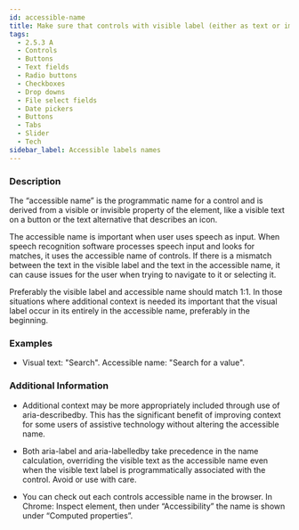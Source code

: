```yaml
---
id: accessible-name
title: Make sure that controls with visible label (either as text or image) has a matching “accessible name” (2.5.3 A)
tags:
  - 2.5.3 A
  - Controls
  - Buttons
  - Text fields
  - Radio buttons
  - Checkboxes
  - Drop downs
  - File select fields
  - Date pickers
  - Buttons
  - Tabs
  - Slider
  - Tech
sidebar_label: Accessible labels names
---
```


### Description

The “accessible name” is the programmatic name for a control and is derived from a visible or invisible property of the element, like a visible text on a button or the text alternative that describes an icon. 

The accessible name is important when user uses speech as input. When speech recognition software processes speech input and looks for matches, it uses the accessible name of controls. If there is a mismatch between the text in the visible label and the text in the accessible name, it can cause issues for the user when trying to navigate to it or selecting it.

Preferably the visible label and accessible name should match 1:1. In those situations where additional context is needed its important that the visual label occur in its entirely in the accessible name, preferably in the beginning. 

### Examples

- Visual text: "Search". Accessible name: "Search for a value". 

### Additional Information

- Additional context may be more appropriately included through use of aria-describedby. This has the significant benefit of improving context for some users of assistive technology without altering the accessible name.

- Both aria-label and aria-labelledby take precedence in the name calculation, overriding the visible text as the accessible name even when the visible text label is programmatically associated with the control. Avoid or use with care.

- You can check out each controls accessible name in the browser. In Chrome: Inspect element, then under “Accessibility” the name is shown under “Computed properties”.